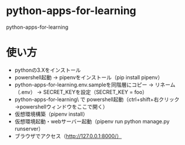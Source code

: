 # python-apps-for-learning
python-apps-for-learning  

# 使い方
* pythonの3.Xをインストール  
* powershell起動 → pipenvをインストール（pip install pipenv）  
* python-apps-for-learning\.env.sampleを同階層にコピー → リネーム（.env） → SECRET_KEYを設定（SECRET_KEY = foo）  
* python-apps-for-learning\ で powershell起動（ctrl+shift+右クリック→powershellウィンドウをここで開く）  
* 仮想環境構築（pipenv install）  
* 仮想環境起動・webサーバー起動（pipenv run python manage.py runserver）  
* ブラウザでアクセス（http://127.0.0.1:8000/）  